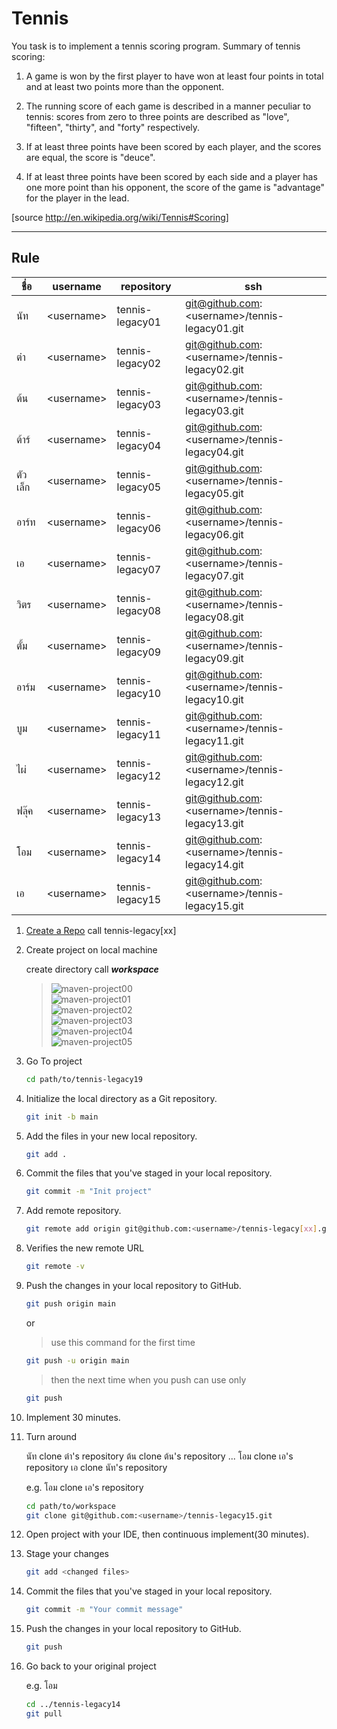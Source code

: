 # Tennis

You task is to implement a tennis scoring program.
Summary of tennis scoring:

1. A game is won by the first player to have won at least four points in total and at least two points more than the opponent.

2. The running score of each game is described in a manner peculiar to tennis: scores from zero to three points are described as "love", "fifteen", "thirty", and "forty" respectively.

3. If at least three points have been scored by each player, and the scores are equal, the score is "deuce".

4. If at least three points have been scored by each side and a player has one more point than his opponent, the score of the game is "advantage" for the player in the lead.

[source http://en.wikipedia.org/wiki/Tennis#Scoring]

---

## Rule

| ชื่อ    | username    | repository      | ssh                                            |
| ------- | ----------- | --------------- | ---------------------------------------------- |
| นัท     | \<username> | tennis-legacy01 | git@github.com:\<username>/tennis-legacy01.git |
| ต๋า     | \<username> | tennis-legacy02 | git@github.com:\<username>/tennis-legacy02.git |
| ต้น     | \<username> | tennis-legacy03 | git@github.com:\<username>/tennis-legacy03.git |
| ต้าร์   | \<username> | tennis-legacy04 | git@github.com:\<username>/tennis-legacy04.git |
| ตัวเล็ก | \<username> | tennis-legacy05 | git@github.com:\<username>/tennis-legacy05.git |
| อาร์ท   | \<username> | tennis-legacy06 | git@github.com:\<username>/tennis-legacy06.git |
| เอ      | \<username> | tennis-legacy07 | git@github.com:\<username>/tennis-legacy07.git |
| วิตร    | \<username> | tennis-legacy08 | git@github.com:\<username>/tennis-legacy08.git |
| ตั้ม    | \<username> | tennis-legacy09 | git@github.com:\<username>/tennis-legacy09.git |
| อาร์ม   | \<username> | tennis-legacy10 | git@github.com:\<username>/tennis-legacy10.git |
| บูม     | \<username> | tennis-legacy11 | git@github.com:\<username>/tennis-legacy11.git |
| ไผ่     | \<username> | tennis-legacy12 | git@github.com:\<username>/tennis-legacy12.git |
| ฟลุ๊ค   | \<username> | tennis-legacy13 | git@github.com:\<username>/tennis-legacy13.git |
| โอม     | \<username> | tennis-legacy14 | git@github.com:\<username>/tennis-legacy14.git |
| เอ      | \<username> | tennis-legacy15 | git@github.com:\<username>/tennis-legacy15.git |

1. [Create a Repo](https://docs.github.com/en/github/getting-started-with-github/create-a-repo) call tennis-legacy[xx]

2. Create project on local machine

   create directory call **_workspace_**

   > ![maven-project00](./images/maven-project00.png)  
   > ![maven-project01](./images/maven-project01.png)  
   > ![maven-project02](./images/maven-project02.png)  
   > ![maven-project03](./images/maven-project03.png)  
   > ![maven-project04](./images/maven-project04.png)  
   > ![maven-project05](./images/maven-project05.png)

3. Go To project

   ```sh
   cd path/to/tennis-legacy19
   ```

4. Initialize the local directory as a Git repository.

   ```sh
   git init -b main
   ```

5. Add the files in your new local repository.

   ```sh
   git add .
   ```

6. Commit the files that you've staged in your local repository.

   ```sh
   git commit -m "Init project"
   ```

7. Add remote repository.

   ```sh
   git remote add origin git@github.com:<username>/tennis-legacy[xx].git
   ```

8. Verifies the new remote URL

   ```sh
   git remote -v
   ```

9. Push the changes in your local repository to GitHub.

   ```sh
   git push origin main
   ```

   or

   > use this command for the first time

   ```sh
   git push -u origin main
   ```

   > then the next time when you push can use only

   ```sh
   git push
   ```

10. Implement 30 minutes.

11. Turn around

    นัท clone ต๋า's repository
    ต้น clone ต้น's repository
    ...
    โอม clone เอ's repository
    เอ clone นัท's repository

    e.g. โอม clone เอ's repository

    ```sh
    cd path/to/workspace
    git clone git@github.com:<username>/tennis-legacy15.git
    ```

12. Open project with your IDE, then continuous implement(30 minutes).

13. Stage your changes

    ```sh
    git add <changed files>
    ```

14. Commit the files that you've staged in your local repository.

    ```sh
    git commit -m "Your commit message"
    ```

15. Push the changes in your local repository to GitHub.

    ```sh
    git push
    ```

16. Go back to your original project

    e.g. โอม

    ```sh
    cd ../tennis-legacy14
    git pull
    ```
